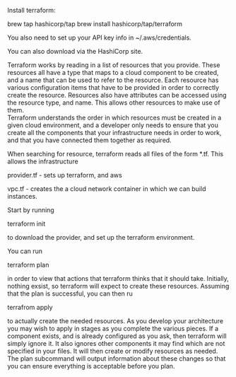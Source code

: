 Install terraform:

brew tap hashicorp/tap
brew install hashicorp/tap/terraform

You also need to set up your API key info in ~/.aws/credentials.

You can also download via the HashiCorp site.

Terraform works by reading in a list of resources that you provide.  These
resources all have a type that maps to a cloud component to be created, and
a name that can be used to refer to the resource. Each resource has various
configuration items that have to be provided in order to correctly create the
resource. Resources also have attributes can be accessed using the resource
type, and name.  This allows other resources to make use of them.  
Terraform understands the order in which resources must be created in a given 
cloud environment, and a developer only needs to ensure that you create all 
the components that your infrastructure needs in order to work, and that you 
have connected them together as required.  

When searching for resource, terraform reads all files of the form *.tf.
This allows the infrastructure 

provider.tf - sets up terraform, and aws

vpc.tf      - creates the a cloud network container in which we can build
              instances.


Start by running

terraform init 

to download the provider, and set up the terraform environment.

You can run 

terraform plan

in order to view that actions that terraform thinks that it should take.
Initially, nothing exsist, so terraform will expect to create these
resources.  Assuming that the plan is successful, you can then ru

terrafrom apply

to actually create the needed resources. As you develop your architecture
you may wish to apply in stages as you complete the various pieces. If 
a component exists, and is already configured as you ask, then terraform
will simply ignore it. It also ignores other components it may find which
are not specified in your files. It will then create or modify resources
as needed.  The plan subcommand will output information about these changes
so that you can ensure everything is acceptable before you plan.

